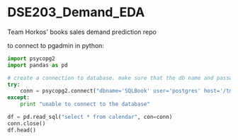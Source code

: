 # DSE203_Demand_EDA
Team Horkos' books sales demand prediction repo

to connect to pgadmin in python:


```python
import psycopg2
import pandas as pd

# create a connection to database. make sure that the db name and password are correct
try:
    conn = psycopg2.connect("dbname='SQLBook' user='postgres' host='/tmp/' password='Kitty555'")
except:
    print "unable to connect to the database"

df = pd.read_sql("select * from calendar", con=conn)
conn.close()
df.head()
```
